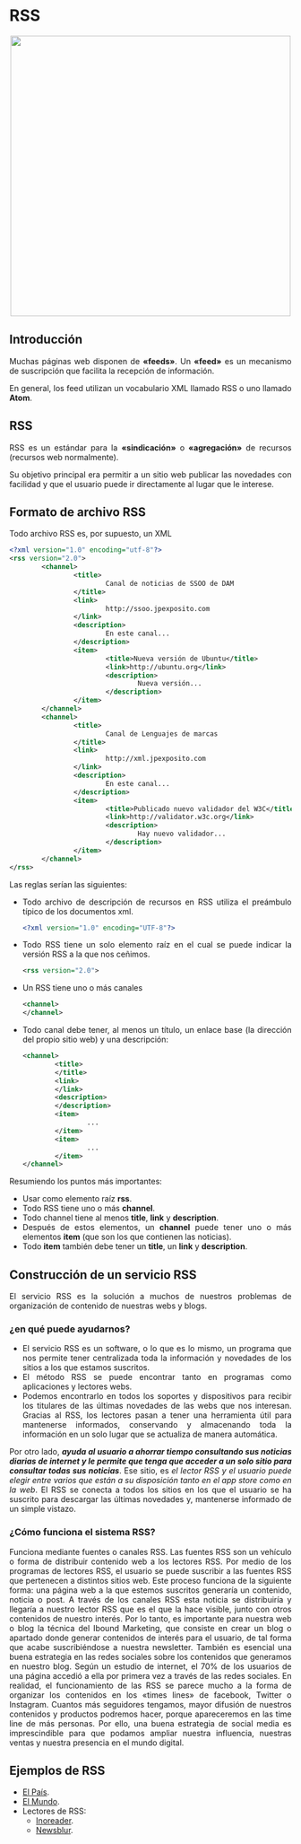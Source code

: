 <div align="justify">


# RSS

  <div align="center">
   	<img src="https://www.mediagroup.es/wp-content/uploads/2016/06/rss.jpg" width="500px">
  </div>

## Introducción

Muchas páginas web disponen de __«feeds»__. Un __«feed»__ es un mecanismo de suscripción que facilita la recepción de información.

En general, los feed utilizan un vocabulario XML llamado RSS o uno llamado __Atom__.

## RSS

RSS es un estándar para la __«sindicación»__ o __«agregación»__ de recursos (recursos web normalmente).

Su objetivo principal era permitir a un sitio web publicar las novedades con facilidad y que el usuario puede ir directamente al lugar que le interese.

## Formato de archivo RSS

Todo archivo RSS es, por supuesto, un XML

```xml
<?xml version="1.0" encoding="utf-8"?>
<rss version="2.0">
        <channel>
                <title>
                        Canal de noticias de SSOO de DAM
                </title>
                <link>
                        http://ssoo.jpexposito.com
                </link>
                <description>
                        En este canal...
                </description>
                <item>
                        <title>Nueva versión de Ubuntu</title>
                        <link>http://ubuntu.org</link>
                        <description>
                                Nueva versión...
                        </description>
                </item>
        </channel>
        <channel>
                <title>
                        Canal de Lenguajes de marcas
                </title>
                <link>
                        http://xml.jpexposito.com
                </link>
                <description>
                        En este canal...
                </description>
                <item>
                        <title>Publicado nuevo validador del W3C</title>
                        <link>http://validator.w3c.org</link>
                        <description>
                                Hay nuevo validador...
                        </description>
                </item>
        </channel>
</rss>
```

Las reglas serían las siguientes:

- Todo archivo de descripción de recursos en RSS utiliza el preámbulo típico de los documentos xml.
  ```xml
  <?xml version="1.0" encoding="UTF-8"?>
  ```
- Todo RSS tiene un solo elemento raíz en el cual se puede indicar la versión RSS a la que nos ceñimos.
  ```xml
  <rss version="2.0">
  ```
- Un RSS tiene uno o más canales
  ```xml
  <channel>
  </channel>
  ```
- Todo canal debe tener, al menos un título, un enlace base (la dirección del propio sitio web) y una descripción:
  ```xml
  <channel>
          <title>
          </title>
          <link>
          </link>
          <description>
          </description>
          <item>
                  ...
          </item>
          <item>
                  ...
          </item>
  </channel>
  ```
Resumiendo los puntos más importantes:
- Usar como elemento raíz __rss__.
- Todo RSS tiene uno o más __channel__.
- Todo channel tiene al menos __title__, __link__ y __description__.
- Después de estos elementos, un __channel__ puede tener uno o más elementos __item__ (que son los que contienen las noticias).
- Todo __item__ también debe tener un __title__, un __link__ y __description__.

## Construcción de un servicio RSS

El servicio RSS es la solución a muchos de nuestros problemas de organización de contenido de nuestras webs y blogs.

### ¿en qué puede ayudarnos?

- El servicio RSS es un software, o lo que es lo mismo, un programa que nos permite tener centralizada toda la información y novedades de los sitios a los que estamos suscritos.
- El método RSS se puede encontrar tanto en programas como aplicaciones y lectores webs.
- Podemos encontrarlo en todos los soportes y dispositivos para recibir los titulares de las últimas novedades de las webs que nos interesan. Gracias al RSS, los lectores pasan a tener una herramienta útil para mantenerse informados, conservando y almacenando toda la información en un solo lugar que se actualiza de manera automática.

Por otro lado, ___ayuda al usuario a ahorrar tiempo consultando sus noticias diarias de internet y le permite que tenga que acceder a un solo sitio para consultar todas sus noticias___. Ese sitio, es _el lector RSS y el usuario puede elegir entre varios que están a su disposición tanto en el app store como en la web_. El RSS se conecta a todos los sitios en los que el usuario se ha suscrito para descargar las últimas novedades y, mantenerse informado de un simple vistazo.

### ¿Cómo funciona el sistema RSS?

Funciona mediante fuentes o canales RSS. Las fuentes RSS son un vehículo o forma de distribuir contenido web a los lectores RSS. Por medio de los programas de lectores RSS, el usuario se puede suscribir a las fuentes RSS que pertenecen a distintos sitios web.
Este proceso funciona de la siguiente forma: una página web a la que estemos suscritos generaría un contenido, noticia o post. A través de los canales RSS esta noticia se distribuiría y llegaría a nuestro lector RSS que es el que la hace visible, junto con otros contenidos de nuestro interés.
Por lo tanto, es importante para nuestra web o blog la técnica del Ibound Marketing, que consiste en crear un blog o apartado donde generar contenidos de interés para el usuario, de tal forma que acabe suscribiéndose a nuestra newsletter. También es esencial una buena estrategia en las redes sociales sobre los contenidos que generamos en nuestro blog. Según un estudio de internet, el 70% de los usuarios de una página accedió a ella por primera vez a través de las redes sociales. En realidad, el funcionamiento de las RSS se parece mucho a la forma de organizar los contenidos en los «times lines» de facebook, Twitter o Instagram. Cuantos más seguidores tengamos, mayor difusión de nuestros contenidos y productos podremos hacer, porque apareceremos en las time line de más personas. Por ello, una buena estrategia de social media es imprescindible para que podamos ampliar nuestra influencia, nuestras ventas y nuestra presencia en el mundo digital.


## Ejemplos de RSS
  - [El País](https://servicios.elpais.com/rss/).
  - [El Mundo](http://rss.elmundo.es/rss/).
  - Lectores de RSS:
    - [Inoreader](https://www.inoreader.com/).
    - [Newsblur](https://newsblur.com/).   

</div>
